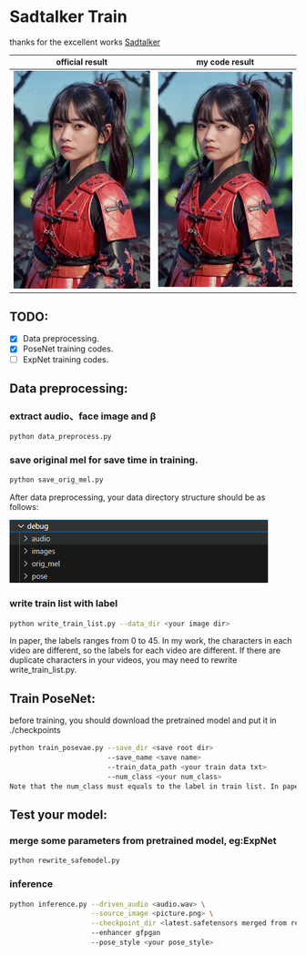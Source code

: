 # Sadtalker Train

thanks for the excellent works [Sadtalker](https://github.com/OpenTalker/SadTalker)

| official result                 | my code result       |
|:--------------------: |:--------------------: |
| <img src='./examples/org.gif' width='380'> | <img src='./examples/train.gif' width='380'>  | 


## TODO: 
- [x] Data preprocessing.
- [x] PoseNet training codes.
- [ ] ExpNet training codes.

## Data preprocessing: 

### extract audio、face image and β
```bash
python data_preprocess.py 
```

### save original mel for save time in training.
```bash
python save_orig_mel.py 
```
After data preprocessing, your data directory structure should be as follows:

![image](./examples/img.png)

### write train list with label

```bash
python write_train_list.py --data_dir <your image dir>
```
In paper, the labels ranges from 0 to 45.
In my work, the characters in each video are different, so the labels for each video are different. 
If there are duplicate characters in your videos, you may need to rewrite write_train_list.py.

## Train PoseNet: 

before training, you should download the pretrained model and put it in ./checkpoints

```bash
python train_posevae.py --save_dir <save root dir>
                        --save_name <save name>
                        --train_data_path <your train data txt>
                        --num_class <your num_class>
Note that the num_class must equals to the label in train list. In paper, num_class is 46.
```

## Test your model: 

### merge some parameters from pretrained model, eg:ExpNet
```bash
python rewrite_safemodel.py                     
```

### inference
```bash
python inference.py --driven_audio <audio.wav> \
                    --source_image <picture.png> \
                    --checkpoint_dir <latest.safetensors merged from rewrite_safemodel.py>
                    --enhancer gfpgan   
                    --pose_style <your pose_style>              
```
